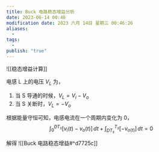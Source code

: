 ```yaml
---
title: Buck 电路稳态增益分析
date: 2023-06-14 00:46
modification date: 2023 六月 14日 星期三 00:46:26
aliases:
  - 
tags:
  - 
publish: "true"
---
```


![[稳态增益计算]]

电感 L 上的电压 $V_{L}$ 为，
1. 当 S 导通的时候，$V_{L}=V_{i}-V_{o}$
2. 当 S 关断时，$V_L=-V_o$

根据能量守恒可知，电感电流在一个周期内变化为 0，
$$
\int^{DT_{s}}_{0}[v_{i}(t)-v_{o}(t)]  \, dt+\int ^{T_{s}}_{DT_{s}}[-v_{o(t)}] \, dt=0  
$$

解得 ![[Buck 电路稳态增益#^d7725c]]
